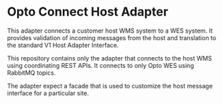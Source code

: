 # Opto Connect Host Adapter
This adapter connects a customer host WMS system to a WES system.  It provides validation of incoming messages from 
the host and translation to the standard V1 Host Adapter Interface.

This repository contains only the adapter that connects to the host WMS using coordinating REST APIs.  It connects to 
only Opto WES using RabbitMQ topics.

The adapter expect a facade that is used to customize the host message interface for a particular site.